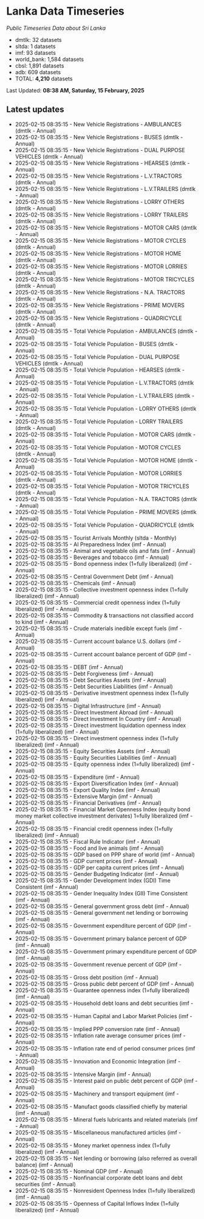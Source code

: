 # Lanka Data Timeseries
*Public Timeseries Data about Sri Lanka*

* dmtlk: 32 datasets
* sltda: 1 datasets
* imf: 93 datasets
* world_bank: 1,584 datasets
* cbsl: 1,891 datasets
* adb: 609 datasets
* TOTAL: **4,210** datasets

Last Updated: **08:38 AM, Saturday, 15 February, 2025**

## Latest updates

* 2025-02-15 08:35:15 - New Vehicle Registrations - AMBULANCES (dmtlk - Annual)
* 2025-02-15 08:35:15 - New Vehicle Registrations - BUSES (dmtlk - Annual)
* 2025-02-15 08:35:15 - New Vehicle Registrations - DUAL PURPOSE VEHICLES (dmtlk - Annual)
* 2025-02-15 08:35:15 - New Vehicle Registrations - HEARSES (dmtlk - Annual)
* 2025-02-15 08:35:15 - New Vehicle Registrations - L.V.TRACTORS (dmtlk - Annual)
* 2025-02-15 08:35:15 - New Vehicle Registrations - L.V.TRAILERS (dmtlk - Annual)
* 2025-02-15 08:35:15 - New Vehicle Registrations - LORRY OTHERS (dmtlk - Annual)
* 2025-02-15 08:35:15 - New Vehicle Registrations - LORRY TRAILERS (dmtlk - Annual)
* 2025-02-15 08:35:15 - New Vehicle Registrations - MOTOR CARS (dmtlk - Annual)
* 2025-02-15 08:35:15 - New Vehicle Registrations - MOTOR CYCLES (dmtlk - Annual)
* 2025-02-15 08:35:15 - New Vehicle Registrations - MOTOR HOME (dmtlk - Annual)
* 2025-02-15 08:35:15 - New Vehicle Registrations - MOTOR LORRIES (dmtlk - Annual)
* 2025-02-15 08:35:15 - New Vehicle Registrations - MOTOR TRICYCLES (dmtlk - Annual)
* 2025-02-15 08:35:15 - New Vehicle Registrations - N.A. TRACTORS (dmtlk - Annual)
* 2025-02-15 08:35:15 - New Vehicle Registrations - PRIME MOVERS (dmtlk - Annual)
* 2025-02-15 08:35:15 - New Vehicle Registrations - QUADRICYCLE (dmtlk - Annual)
* 2025-02-15 08:35:15 - Total Vehicle Population - AMBULANCES (dmtlk - Annual)
* 2025-02-15 08:35:15 - Total Vehicle Population - BUSES (dmtlk - Annual)
* 2025-02-15 08:35:15 - Total Vehicle Population - DUAL PURPOSE VEHICLES (dmtlk - Annual)
* 2025-02-15 08:35:15 - Total Vehicle Population - HEARSES (dmtlk - Annual)
* 2025-02-15 08:35:15 - Total Vehicle Population - L.V.TRACTORS (dmtlk - Annual)
* 2025-02-15 08:35:15 - Total Vehicle Population - L.V.TRAILERS (dmtlk - Annual)
* 2025-02-15 08:35:15 - Total Vehicle Population - LORRY OTHERS (dmtlk - Annual)
* 2025-02-15 08:35:15 - Total Vehicle Population - LORRY TRAILERS (dmtlk - Annual)
* 2025-02-15 08:35:15 - Total Vehicle Population - MOTOR CARS (dmtlk - Annual)
* 2025-02-15 08:35:15 - Total Vehicle Population - MOTOR CYCLES (dmtlk - Annual)
* 2025-02-15 08:35:15 - Total Vehicle Population - MOTOR HOME (dmtlk - Annual)
* 2025-02-15 08:35:15 - Total Vehicle Population - MOTOR LORRIES (dmtlk - Annual)
* 2025-02-15 08:35:15 - Total Vehicle Population - MOTOR TRICYCLES (dmtlk - Annual)
* 2025-02-15 08:35:15 - Total Vehicle Population - N.A. TRACTORS (dmtlk - Annual)
* 2025-02-15 08:35:15 - Total Vehicle Population - PRIME MOVERS (dmtlk - Annual)
* 2025-02-15 08:35:15 - Total Vehicle Population - QUADRICYCLE (dmtlk - Annual)
* 2025-02-15 08:35:15 - Tourist Arrivals Monthly (sltda - Monthly)
* 2025-02-15 08:35:15 - AI Preparedness Index (imf - Annual)
* 2025-02-15 08:35:15 - Animal and vegetable oils and fats (imf - Annual)
* 2025-02-15 08:35:15 - Beverages and tobacco (imf - Annual)
* 2025-02-15 08:35:15 - Bond openness index (1=fully liberalized) (imf - Annual)
* 2025-02-15 08:35:15 - Central Government Debt (imf - Annual)
* 2025-02-15 08:35:15 - Chemicals (imf - Annual)
* 2025-02-15 08:35:15 - Collective investment openness index (1=fully liberalized) (imf - Annual)
* 2025-02-15 08:35:15 - Commercial credit openness index (1=fully liberalized) (imf - Annual)
* 2025-02-15 08:35:15 - Commodity & transactions not classified accord to kind (imf - Annual)
* 2025-02-15 08:35:15 - Crude materials inedible except fuels (imf - Annual)
* 2025-02-15 08:35:15 - Current account balance U.S. dollars (imf - Annual)
* 2025-02-15 08:35:15 - Current account balance percent of GDP (imf - Annual)
* 2025-02-15 08:35:15 - DEBT (imf - Annual)
* 2025-02-15 08:35:15 - Debt Forgiveness (imf - Annual)
* 2025-02-15 08:35:15 - Debt Securities Assets (imf - Annual)
* 2025-02-15 08:35:15 - Debt Securities Liabilities (imf - Annual)
* 2025-02-15 08:35:15 - Derivative investment openness index (1=fully liberalized) (imf - Annual)
* 2025-02-15 08:35:15 - Digital Infrastructure (imf - Annual)
* 2025-02-15 08:35:15 - Direct Investment Abroad (imf - Annual)
* 2025-02-15 08:35:15 - Direct Investment In Country (imf - Annual)
* 2025-02-15 08:35:15 - Direct investment liquidation openness index (1=fully liberalized) (imf - Annual)
* 2025-02-15 08:35:15 - Direct investment openness index (1=fully liberalized) (imf - Annual)
* 2025-02-15 08:35:15 - Equity Securities Assets (imf - Annual)
* 2025-02-15 08:35:15 - Equity Securities Liabilities (imf - Annual)
* 2025-02-15 08:35:15 - Equity openness index (1=fully liberalized) (imf - Annual)
* 2025-02-15 08:35:15 - Expenditure (imf - Annual)
* 2025-02-15 08:35:15 - Export Diversification Index (imf - Annual)
* 2025-02-15 08:35:15 - Export Quality Index (imf - Annual)
* 2025-02-15 08:35:15 - Extensive Margin (imf - Annual)
* 2025-02-15 08:35:15 - Financial Derivatives (imf - Annual)
* 2025-02-15 08:35:15 - Financial Market Openness Index (equity bond money market collective investment derivates) 1=fully liberalized (imf - Annual)
* 2025-02-15 08:35:15 - Financial credit openness index (1=fully liberalized) (imf - Annual)
* 2025-02-15 08:35:15 - Fiscal Rule Indicator (imf - Annual)
* 2025-02-15 08:35:15 - Food and live animals (imf - Annual)
* 2025-02-15 08:35:15 - GDP based on PPP share of world (imf - Annual)
* 2025-02-15 08:35:15 - GDP current prices (imf - Annual)
* 2025-02-15 08:35:15 - GDP per capita current prices (imf - Annual)
* 2025-02-15 08:35:15 - Gender Budgeting Indicator (imf - Annual)
* 2025-02-15 08:35:15 - Gender Development Index (GDI) Time Consistent (imf - Annual)
* 2025-02-15 08:35:15 - Gender Inequality Index (GII) Time Consistent (imf - Annual)
* 2025-02-15 08:35:15 - General government gross debt (imf - Annual)
* 2025-02-15 08:35:15 - General government net lending or borrowing (imf - Annual)
* 2025-02-15 08:35:15 - Government expenditure percent of GDP (imf - Annual)
* 2025-02-15 08:35:15 - Government primary balance percent of GDP (imf - Annual)
* 2025-02-15 08:35:15 - Government primary expenditure percent of GDP (imf - Annual)
* 2025-02-15 08:35:15 - Government revenue percent of GDP (imf - Annual)
* 2025-02-15 08:35:15 - Gross debt position (imf - Annual)
* 2025-02-15 08:35:15 - Gross public debt percent of GDP (imf - Annual)
* 2025-02-15 08:35:15 - Guarantee openness index (1=fully liberalized) (imf - Annual)
* 2025-02-15 08:35:15 - Household debt loans and debt securities (imf - Annual)
* 2025-02-15 08:35:15 - Human Capital and Labor Market Policies (imf - Annual)
* 2025-02-15 08:35:15 - Implied PPP conversion rate (imf - Annual)
* 2025-02-15 08:35:15 - Inflation rate average consumer prices (imf - Annual)
* 2025-02-15 08:35:15 - Inflation rate end of period consumer prices (imf - Annual)
* 2025-02-15 08:35:15 - Innovation and Economic Integration (imf - Annual)
* 2025-02-15 08:35:15 - Intensive Margin (imf - Annual)
* 2025-02-15 08:35:15 - Interest paid on public debt percent of GDP (imf - Annual)
* 2025-02-15 08:35:15 - Machinery and transport equipment (imf - Annual)
* 2025-02-15 08:35:15 - Manufact goods classified chiefly by material (imf - Annual)
* 2025-02-15 08:35:15 - Mineral fuels lubricants and related materials (imf - Annual)
* 2025-02-15 08:35:15 - Miscellaneous manufactured articles (imf - Annual)
* 2025-02-15 08:35:15 - Money market openness index (1=fully liberalized) (imf - Annual)
* 2025-02-15 08:35:15 - Net lending or borrowing (also referred as overall balance) (imf - Annual)
* 2025-02-15 08:35:15 - Nominal GDP (imf - Annual)
* 2025-02-15 08:35:15 - Nonfinancial corporate debt loans and debt securities (imf - Annual)
* 2025-02-15 08:35:15 - Nonresident Openness Index (1=fully liberalized) (imf - Annual)
* 2025-02-15 08:35:15 - Openness of Capital Inflows Index (1=fully liberalized) (imf - Annual)